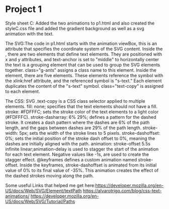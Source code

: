 # Project 1 
Style sheet C: Added the two animations to p1.html 
and also created the styleC.css  file and 
added the gradient background as well as a svg animation with the text.

The SVG:The code in p1.html starts with the animation viewBox, this is an attribute that specifies the coordinate system of the SVG content.
Inside the <symbol>, there are two <text> elements that define text elements. They are positioned with x and y attributes,
and text-anchor is set to "middle" to horizontally center the text
<g> is a grouping element that can be used to group the SVG elements together.
class="g-ants" assigns a class name to this <g> element.
Inside the <g> element, there are five <use> elements. These <use> elements reference the symbol with the xlink:href attribute, 
and the referenced symbol is "s-text." Each <use> element duplicates the content of the "s-text" symbol.
class="text-copy" is assigned to each <use> element.

The CSS: SVG .text-copy is a CSS class selector applied to multiple elements.
fill: none; specifies that the text elements should not have a fill.
stroke: #FDFFFC; sets the stroke color of the text elements to a light color (#FDFFFC).
stroke-dasharray: 6% 29%; defines a pattern for the dashed stroke. It creates a dash pattern where the dashes are 6% of the path length, and the gaps between dashes are 29% of the path length.
stroke-width: 5px; sets the width of the stroke lines to 5 pixels.
stroke-dashoffset: 0%; sets the initial position of the stroke dash offset to 0%, meaning the dashes are initially aligned with the path.
animation: stroke-offset 5.5s infinite linear;animation-delay is used to stagger the start of the animation for each text element. Negative values like -1s, are used to create the stagger effect.
@keyframes defines a custom animation named stroke-offset.
Inside the keyframes, stroke-dashoffset is animated from its initial value of 0% to its final value of -35%.
This animation creates the effect of the dashed strokes moving along the path.

Some useful Links that helped me get here:https://developer.mozilla.org/en-US/docs/Web/SVG/Element/textPath
https://alvarotrigo.com/blog/css-text-animations/
https://developer.mozilla.org/en-US/docs/Web/SVG/Tutorial/Paths
